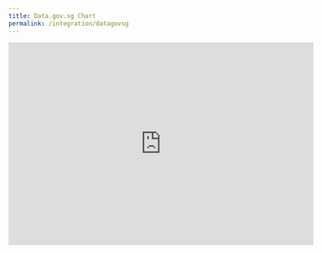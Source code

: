 ```yaml
---
title: Data.gov.sg Chart
permalink: /integration/datagovsg
---
```

<iframe width="600" height="400" src="https://data.gov.sg/dataset/resident-population-by-ethnicity-gender-and-age-group/resource/d5d35678-cd15-4f43-b347-d671d1870655/view/0d92639a-d767-423a-b125-ef32148e3992" frameBorder="0"> </iframe>
